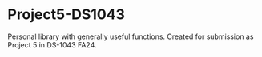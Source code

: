 # Project5-DS1043
Personal library with generally useful functions. Created for submission as Project 5 in DS-1043 FA24.
